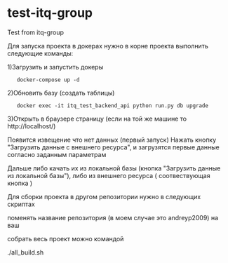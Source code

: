 # test-itq-group
Test from itq-group


Для запуска проекта в докерах
нужно в корне проекта выполнить следующие команды:

1)Загрузить и запустить докеры

       docker-compose up -d

2)Обновить базу (создать таблицы)

       docker exec -it itq_test_backend_api python run.py db upgrade

3)Открыть в браузере страницу (если на той же машине то http://localhost/)

  Появится извещение что нет данных (первый запуск)
  Нажать кнопку "Загрузить данные с внешнего ресурса", и загрузятся первые данные согласно заданным параметрам

  Дальше либо качать их из локальной базы (кнопка "Загрузить данные из локальной базы"), либо из внешнего ресурса ( соотвествующая кнопка )


Для сборки проекта в другом репозитории нужно в следующих скриптах



поменять название репозитория (в моем случае это andreyp2009) на ваш

собрать весь проект можно командой

   ./all_build.sh
